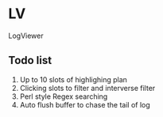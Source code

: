 LV
==

LogViewer

## Todo list
 1. Up to 10 slots of highlighing plan
 2. Clicking slots to filter and interverse filter
 3. Perl style Regex searching
 4. Auto flush buffer to chase the tail of log
